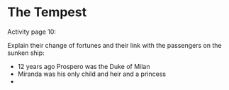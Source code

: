 
# The Tempest 

Activity page 10:

Explain their change of fortunes and their link with the passengers on the sunken ship:

* 12 years ago Prospero was the Duke of Milan
* Miranda was his only child and heir and a princess
* 
<!--stackedit_data:
eyJoaXN0b3J5IjpbLTE1MDE2MTMyODAsLTU2ODkwMDY0MF19
-->